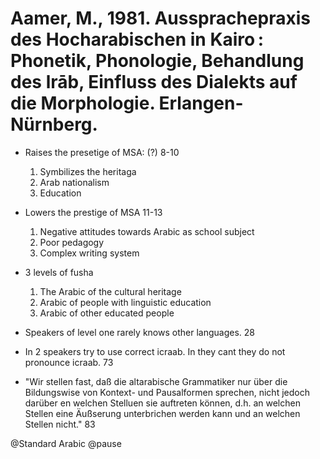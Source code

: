 # Aamer, M., 1981. Aussprachepraxis des Hocharabischen in Kairo : Phonetik, Phonologie, Behandlung des lrāb, Einfluss des Dialekts auf die Morphologie.  Erlangen-Nürnberg.

- Raises the presetige of MSA: (?) 8-10
    1. Symbilizes the heritaga
    2. Arab nationalism
    3. Education

- Lowers the prestige of MSA 11-13
    1. Negative attitudes towards Arabic as school subject
    2. Poor pedagogy
    3. Complex writing system

- 3 levels of fusha
    1. The Arabic of the cultural heritage
    2. Arabic of people with linguistic education
    3. Arabic of other educated people

- Speakers of level one rarely knows other languages. 28

- In 2 speakers try to use correct icraab. In they cant they do not pronounce icraab. 73

- "Wir stellen fast, daß die altarabische Grammatiker nur über die Bildungswise von Kontext- und Pausalformen sprechen, nicht jedoch darüber en welchen Stelluen sie auftreten können, d.h. an welchen Stellen eine Äußserung unterbrichen werden kann und an welchen Stellen nicht." 83

@Standard Arabic
@pause

